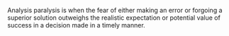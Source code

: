 Analysis paralysis is when the fear of either making an error or forgoing a superior solution outweighs the realistic expectation or potential value of success in a decision made in a timely manner.
